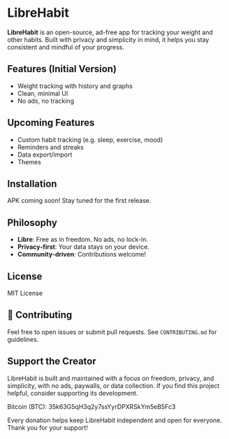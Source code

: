 # LibreHabit

**LibreHabit** is an open-source, ad-free app for tracking your weight and other habits. Built with privacy and simplicity in mind, it helps you stay consistent and mindful of your progress.

## Features (Initial Version)
- Weight tracking with history and graphs
- Clean, minimal UI
- No ads, no tracking

## Upcoming Features
- Custom habit tracking (e.g. sleep, exercise, mood)
- Reminders and streaks
- Data export/import
- Themes

## Installation
APK coming soon! Stay tuned for the first release.

## Philosophy
- **Libre**: Free as in freedom. No ads, no lock-in.
- **Privacy-first**: Your data stays on your device.
- **Community-driven**: Contributions welcome!

## License
MIT License

## 🤝 Contributing
Feel free to open issues or submit pull requests. See `CONTRIBUTING.md` for guidelines.

## Support the Creator
LibreHabit is built and maintained with a focus on freedom, privacy, and simplicity, with no ads, paywalls, or data collection.
If you find this project helpful, consider supporting its development.

Bitcoin (BTC): 35k63G5qH3q2y7ssYyrDPXRSkYm5eB5Fc3

Every donation helps keep LibreHabit independent and open for everyone. Thank you for your support!